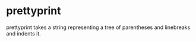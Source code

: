# prettyprint
prettyprint takes a string representing a tree of parentheses and linebreaks and indents it.
